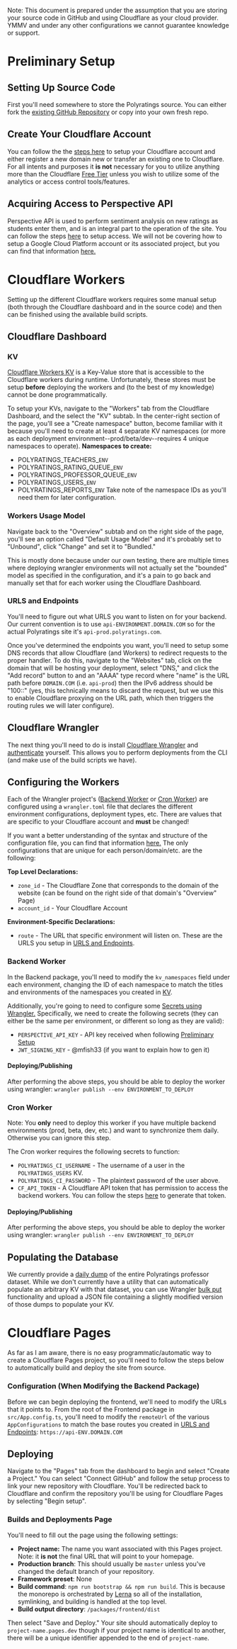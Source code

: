 Note: This document is prepared under the assumption that you are storing your source code in GitHub and using Cloudflare as your cloud provider. YMMV and under any other configurations we cannot guarantee knowledge or support.
# Preliminary Setup
## Setting Up Source Code
First you'll need somewhere to store the Polyratings source. You can either fork the [existing GitHub Repository](https://github.com/Polyratings/polyratings) or copy into your own fresh repo.
## Create Your Cloudflare Account
You can follow the the [steps here](https://support.cloudflare.com/hc/en-us/articles/201720164-Creating-a-Cloudflare-account-and-adding-a-website) to setup your Cloudflare account and either register a new domain new or transfer an existing one to Cloudflare. For all intents and purposes it **is not** necessary for you to utilize anything more than the Cloudflare [Free Tier](https://www.cloudflare.com/plans/free/) unless you wish to utilize some of the analytics or access control tools/features.
## Acquiring Access to Perspective API 
Perspective API is used to perform sentiment analysis on new ratings as students enter them, and is an integral part to the operation of the site. You can follow the steps [here](https://developers.perspectiveapi.com/s/docs-get-started) to setup access. We will not be covering how to setup a Google Cloud Platform account or its associated project, but you can find that information [here.](https://console.cloud.google.com/freetrial?_ga=2.23528445.670071674.1647121117-896238666.1632636274)

# Cloudflare Workers
Setting up the different Cloudflare workers requires some manual setup (both through the Cloudflare dashboard and in the source code) and then can be finished using the available build scripts.
## Cloudflare Dashboard
### KV
[Cloudflare Workers KV](https://developers.cloudflare.com/workers/runtime-apis/kv/) is a Key-Value store that is accessible to the Cloudflare workers during runtime. Unfortunately, these stores must be setup **before** deploying the workers and (to the best of my knowledge) cannot be done programmatically.

To setup your KVs, navigate to the "Workers" tab from the Cloudflare Dashboard, and the select the "KV" subtab. In the center-right section of the page, you'll see a "Create namespace" button, become familiar with it because you'll need to create at least 4 separate KV namespaces (or more as each deployment environment--prod/beta/dev--requires 4 unique namespaces to operate).
**Namespaces to create:**
- POLYRATINGS_TEACHERS_`ENV`
- POLYRATINGS_RATING_QUEUE_`ENV`
- POLYRATINGS_PROFESSOR_QUEUE_`ENV`
- POLYRATINGS_USERS_`ENV`
- POLYRATINGS_REPORTS_`ENV`
Take note of the namespace IDs as you'll need them for later configuration.

### Workers Usage Model
Navigate back to the "Overview" subtab and on the right side of the page, you'll see an option called "Default Usage Model" and it's probably set to "Unbound", click "Change" and set it to "Bundled." 

This is mostly done because under our own testing, there are multiple times where deploying wrangler environments will not actually set the "bounded" model as specified in the configuration, and it's a pain to go back and manually set that for each worker using the Cloudflare Dashboard.

### URLS and Endpoints
You'll need to figure out what URLS you want to listen on for your backend. Our current convention is to use `api-ENVIRONMENT.DOMAIN.COM` so for the actual Polyratings site it's `api-prod.polyratings.com`.

Once you've determined the endpoints you want, you'll need to setup some DNS records that allow Cloudflare (and Workers) to redirect requests to the proper handler. To do this, navigate to the "Websites" tab, click on the domain that will be hosting your deployment, select "DNS," and click the "Add record" button to and an "AAAA" type record where "name" is the URL path before `DOMAIN.COM` (i.e. `api-prod`) then the IPv6 address should be "100::" (yes, this technically means to discard the request, but we use this to enable Cloudflare proxying on the URL path, which then triggers the routing rules we will later configure).

## Cloudflare Wrangler
The next thing you'll need to do is install [Cloudflare Wrangler](https://developers.cloudflare.com/workers/cli-wrangler/install-update/) and [authenticate](https://developers.cloudflare.com/workers/cli-wrangler/authentication/) yourself. This allows you to perform deployments from the CLI (and make use of the build scripts we have).
## Configuring the Workers
Each of the Wrangler project's ([Backend Worker](#backend-worker) or [Cron Worker](#cron-worker)) are configured using a `wrangler.toml` file that declares the different environment configurations, deployment types, etc. There are values that are specific to your Cloudflare account and **must** be changed!

If you want a better understanding of the syntax and structure of the configuration file, you can find that information [here.](https://developers.cloudflare.com/workers/cli-wrangler/configuration/) The only configurations that are unique for each person/domain/etc. are the following:

**Top Level Declarations:**
- `zone_id` - The Cloudflare Zone that corresponds to the domain of the website (can be found on the right side of that domain's "Overview" Page)
- `account_id` - Your Cloudflare Account 

**Environment-Specific Declarations:**
- `route` - The URL that specific environment will listen on. These are the URLS you setup in [URLS and Endpoints](#urls-and-endpoints).

### Backend Worker
In the Backend package, you'll need to modify the `kv_namespaces` field under each environment, changing the ID of each namespace to match the titles and environments of the namespaces you created in [KV](#kv).

Additionally, you're going to need to configure some [Secrets using Wrangler.](https://developers.cloudflare.com/workers/platform/environment-variables/#adding-secrets-via-wrangler) Specifically, we need to create the following secrets (they can either be the same per environment, or different so long as they are valid):
- `PERSPECTIVE_API_KEY` - API key received when following [Preliminary Setup](#preliminary-setup)
- `JWT_SIGNING_KEY` - @mfish33 (if you want to explain how to gen it)

#### Deploying/Publishing
After performing the above steps, you should be able to deploy the worker using wrangler: 
`wrangler publish --env ENVIRONMENT_TO_DEPLOY`

### Cron Worker
Note: You **only** need to deploy this worker if you have multiple backend environments (prod, beta, dev, etc.) and want to synchronize them daily. Otherwise you can ignore this step.

The Cron worker requires the following secrets to function:
- `POLYRATINGS_CI_USERNAME` - The username of a user in the `POLYRATINGS_USERS` KV.
- `POLYRATINGS_CI_PASSWORD` - The plaintext password of the user above.
- `CF_API_TOKEN` - A Cloudflare API token that has permission to access the backend workers. You can follow the steps [here](https://developers.cloudflare.com/api/tokens/create/) to generate that token.

#### Deploying/Publishing
After performing the above steps, you should be able to deploy the worker using wrangler: 
`wrangler publish --env ENVIRONMENT_TO_DEPLOY`

## Populating the Database
We currently provide a [daily dump](https://github.com/Polyratings/polyratings-data) of the entire Polyratings professor dataset. While we don't currently have a utility that can automatically populate an arbitrary KV with that dataset, you can use Wrangler [bulk put](https://developers.cloudflare.com/workers/cli-wrangler/commands/#put-2) functionality and upload a JSON file containing a slightly modified version of those dumps to populate your KV.

# Cloudflare Pages
As far as I am aware, there is no easy programmatic/automatic way to create a Cloudflare Pages project, so you'll need to follow the steps below to automatically build and deploy the site from source.

### Configuration (When Modifying the Backend Package)
Before we can begin deploying the frontend, we'll need to modify the URLs that it points to. From the root of the Frontend package in `src/App.config.ts`, you'll need to modify the `remoteUrl` of the various `AppConfigurations` to match the base routes you created in [URLS and Endpoints](#urls-and-endpoints): `https://api-ENV.DOMAIN.COM` 

## Deploying
Navigate to the "Pages" tab from the dashboard to begin and select "Create a Project." You can select "Connect GitHub" and follow the setup process to link your new repository with Cloudflare. You'll be redirected back to Cloudflare and confirm the repository you'll be using for Cloudflare Pages by selecting "Begin setup".

### Builds and Deployments Page
You'll need to fill out the page using the following settings:
* **Project name:** The name you want associated with this Pages project. Note: it **is not** the final URL that will point to your homepage.
* **Production branch**: This should usually be `master` unless you've changed the default branch of your repository.
* **Framework preset**: None
* **Build command**: `npm run bootstrap && npm run build`. This is because the monorepo is orchestrated by [Lerna](https://lerna.js.org/) so all of the installation, symlinking, and building is handled at the top level.
* **Build output directory**: `/packages/frontend/dist`

Then select "Save and Deploy." Your site should automatically deploy to `project-name.pages.dev` though if your project name is identical to another, there will be a unique identifier appended to the end of `project-name`.


